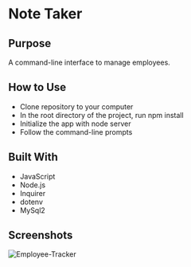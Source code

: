 # Note Taker

## Purpose
A command-line interface to manage employees.

## How to Use
* Clone repository to your computer
* In the root directory of the project, run npm install
* Initialize the app with node server
* Follow the command-line prompts

## Built With
* JavaScript
* Node.js
* Inquirer
* dotenv
* MySql2

## Screenshots
![Employee-Tracker](https://user-images.githubusercontent.com/78888642/118408374-57696d80-b653-11eb-842f-72b94351cefd.gif)
